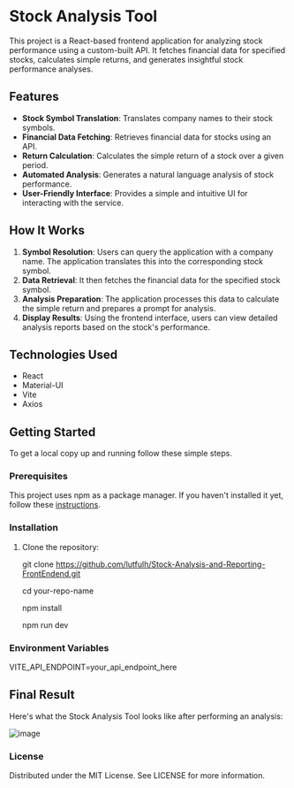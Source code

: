 # Stock Analysis Tool

This project is a React-based frontend application for analyzing stock performance using a custom-built API. It fetches financial data for specified stocks, calculates simple returns, and generates insightful stock performance analyses.

## Features

- **Stock Symbol Translation**: Translates company names to their stock symbols.
- **Financial Data Fetching**: Retrieves financial data for stocks using an API.
- **Return Calculation**: Calculates the simple return of a stock over a given period.
- **Automated Analysis**: Generates a natural language analysis of stock performance.
- **User-Friendly Interface**: Provides a simple and intuitive UI for interacting with the service.

## How It Works

1. **Symbol Resolution**: Users can query the application with a company name. The application translates this into the corresponding stock symbol.
2. **Data Retrieval**: It then fetches the financial data for the specified stock symbol.
3. **Analysis Preparation**: The application processes this data to calculate the simple return and prepares a prompt for analysis.
4. **Display Results**: Using the frontend interface, users can view detailed analysis reports based on the stock's performance.

## Technologies Used

- React
- Material-UI
- Vite
- Axios

## Getting Started

To get a local copy up and running follow these simple steps.

### Prerequisites

This project uses npm as a package manager. If you haven't installed it yet, follow these [instructions](https://www.npmjs.com/get-npm).

### Installation

1. Clone the repository:

   git clone https://github.com/lutfulh/Stock-Analysis-and-Reporting-FrontEndend.git

   cd your-repo-name

   npm install

   npm run dev

### Environment Variables

VITE_API_ENDPOINT=your_api_endpoint_here


## Final Result

Here's what the Stock Analysis Tool looks like after performing an analysis:

![image](https://github.com/lutfulh/Stock-Analysis-and-Reporting-FrontEndend/assets/25671509/6331ae1c-033f-4f02-8181-a449051e8b2d)


### License

Distributed under the MIT License. See LICENSE for more information.
